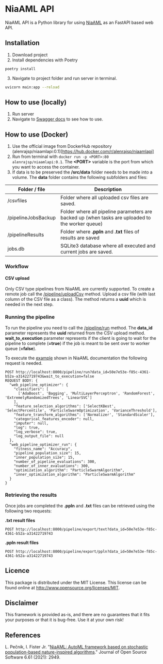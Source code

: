 # NiaAML API

NiaAML API is a Python library for using [NiaAML](https://github.com/lukapecnik/NiaAML) as an FastAPI based web API.

## Installation

1. Download project
2. Install dependencies with Poetry
```bash
poetry install
```
3. Navigate to project folder and run server in terminal.
```bash
uvicorn main:app --reload
```

## How to use (locally)
1. Run server
2. Navigate to [Swagger docs](localhost:8000/docs) to see how to use.


## How to use (Docker)
1. Use the official image from DockerHub repository 
   (alenrajsp/niaamlapi:0.1)[https://hub.docker.com/r/alenrajsp/niaamlapi]
2. Run from terminal with 
   `docker run -p <PORT>:80 alenrajsp/niaamlapi:0.1`. 
   The **\<PORT>** variable is the port from which you want to access the container.
3. If data is to be preserved the **/src/data** folder needs to be made into a volume. 
   The **data** folder contains the following subfolders and files:

| Folder / file      | Description |
| ----------- | ----------- |
| /csvfiles      | Folder where all uploaded csv files are saved.       |
| /pipelineJobsBackup   | Folder where all pipeline parameters are backed up (when tasks are uploaded to the worker queue)        |
| /pipelineResults   | Folder where **.ppln** and **.txt** files of results are saved        |
| jobs.db   | SQLite3 database where all executed and current jobs are saved.        |



### Workflow
#### CSV upload
Only CSV type pipelines from NiaAML are currently supported. To create a remote job call the [/pipeline/uploadCsv](http://localhost:8000/docs) method.
Upload a csv file (with last column of the CSV file as a class). The method returns a **uuid** which is needed in the next step.
### Running the pipeline
To run the pipeline you need to call the [/pipeline/run](http://localhost:8000/docs) method. 
The **data_id** parameter represents the **uuid** returned from the CSV upload method. 
**wait_to_execution** parameter represents if the client is going to wait for the pipeline to complete (**=true**) if the job is meant to be sent over to worker queue (**=false**).

To execute the [example](https://github.com/lukapecnik/NiaAML#example-of-usage) shown in NiaAML documentation the following request is needed.

```
POST http://localhost:8000/pipeline/run?data_id=50e7e53e-f85c-4361-b52a-a31422719743&wait_to_execution=false
REQUEST BODY: {
  "web_pipeline_optimizer": {
    "classifiers": [
      ['AdaBoost', 'Bagging', 'MultiLayerPerceptron', 'RandomForest', 'ExtremelyRandomizedTrees', 'LinearSVC']
    ],
    "feature_selection_algorithms": ['SelectKBest', 'SelectPercentile', 'ParticleSwarmOptimization', 'VarianceThreshold'],
    "feature_transform_algorithms": ['Normalizer', 'StandardScaler'],
    "categorical_features_encoder": null,
    "imputer": null,
    "log": true,
    "log_verbose": true,
    "log_output_file": null
  },
  "web_pipeline_optimizer_run": {
    "fitness_name": "Accuracy",
    "pipeline_population_size": 15,
    "inner_population_size": 15,
    "number_of_pipeline_evaluations": 300,
    "number_of_inner_evaluations": 300,
    "optimization_algorithm": "ParticleSwarmAlgorithm",
    "inner_optimization_algorithm": "ParticleSwarmAlgorithm"
  }
}
```

### Retrieving the results

Once jobs are completed the **.ppln** and **.txt** files can be retrieved using the following two requests:


**.txt result files**
```
POST http://localhost:8000/pipeline/export/text?data_id=50e7e53e-f85c-4361-b52a-a31422719743
```

**.ppln result files**
```
POST http://localhost:8000/pipeline/export/ppln?data_id=50e7e53e-f85c-4361-b52a-a31422719743
```

## Licence

This package is distributed under the MIT License. This license can be found online at <http://www.opensource.org/licenses/MIT>.

## Disclaimer

This framework is provided as-is, and there are no guarantees that it fits your purposes or that it is bug-free. Use it at your own risk!

## References

L. Pečnik, I. Fister Jr. "[NiaAML: AutoML framework based on stochastic population-based nature-inspired algorithms](https://joss.theoj.org/papers/10.21105/joss.02949)." Journal of Open Source Software 6.61 (2021): 2949.
